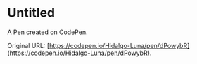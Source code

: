 # Untitled

A Pen created on CodePen.

Original URL: [https://codepen.io/Hidalgo-Luna/pen/dPowybR](https://codepen.io/Hidalgo-Luna/pen/dPowybR).

